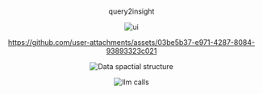 <div align="center">
<h1></h1>query2insight</h1>

![ui](https://github.com/user-attachments/assets/731ab513-591f-4b60-9b22-88676a4fe831)


https://github.com/user-attachments/assets/03be5b37-e971-4287-8084-93893323c021

![Data spactial structure](https://github.com/user-attachments/assets/a00294e4-089b-42de-92a6-d178eb93a65a)

![llm calls](https://github.com/user-attachments/assets/f67854ef-d5ce-4059-808e-dce323e5ac73)
 
</div>
